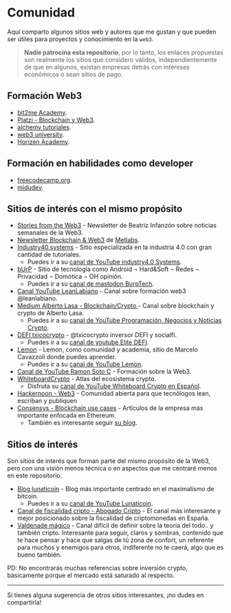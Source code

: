 # Comunidad

Aquí comparto algunos sitios web y autores que me gustan y que pueden ser útiles para proyectos y conocimiento en la `web3`.

> **Nadie patrocina esta repositorio**, por lo tanto, los enlaces propuestas son realmente los sitios que considero válidos, independientemente de que en algunos, existan empresas detrás con intereses económicos o sean sitios de pago.

## Formación Web3

- [bit2me Academy](https://academy.bit2me.com/).
- [Platzi - Blockchain y Web3](https://platzi.com/escuela/blockchain/).
- [alchemy tutoriales](https://docs.alchemy.com/docs/tutorials-overview).
- [web3 university](https://www.web3.university/).
- [Horizen Academy](https://www.horizen.io/academy/).

## Formación en habilidades como developer

- [freecodecamp.org](https://www.freecodecamp.org/).
- [midudev](https://midu.dev/).

## Sitios de interés con el mismo propósito

- [Stories from the Web3](https://www.linkedin.com/comm/newsletters/6959082428879507456) - Newsletter de Beatriz Infanzón sobre noticias semanales de la Web3.
- [Newsletter Blockchain & Web3](https://www.linkedin.com/newsletters/blockchain-web3-7166849064406396928/) de [Metlabs](https://www.linkedin.com/company/metlabs-desarrollo-blockchain/).
- [Industry40.systems](https://industry40.systems/) - Sitio especializada en la industria 4.0 con gran cantidad de tutoriales.
  - Puedes ir a su [canal de YouTube industry4.0 Systems](https://www.youtube.com/@i40sys).
- [bUrP](https://burp.es/page/10/) - Sitio de tecnología como Android ¬ Hard&Soft ¬ Redes ¬ Privacidad ¬ Domótica ¬ OH opinión.
  - Puedes ir a su [canal de mastodon BurpTech](https://mastodon.social/@BurpBlog).
- [Canal YouTube LeanLabiano](https://www.youtube.com/@leanlabiano/videos) - Canal sobre formación web3 @leanlabiano.
- [Medium Alberto Lasa - Blockchain/Crypto ](https://albertolasa.medium.com/) - Canal sobre blockchain y crypto de Alberto Lasa.
  - Puedes ir a su [canal de YouTube Programación, Negocios y Noticias Crypto](https://www.youtube.com/@AlbertoLasa).
- [DEFI txicocrypto](https://linktr.ee/txicocrypto) - @txicocrypto inversor DEFI y socialfi.
  - Puedes ir a su [canal de youtube Elite DEFI](https://www.youtube.com/@ELITEDEFI).
- [Lemon](https://lemon.me/) - Lemon, como comunidad y academia, sitio de Marcelo Cavazzoli donde puedes aprender.
  - Puedes ir a su [canal de YouTube Lemon](https://www.youtube.com/channel/UC3MUasaF6C_uyCbxYE5UTVA).
- [Canal de YouTube Ramon Soto C](https://www.youtube.com/@rsotoc/videos) - Formación sobre la Web3.
- [WhiteboardCrypto](https://whiteboardcrypto.com/) - Atlas del ecosistema crypto.
  - Disfruta su [canal de YouTube Whiteboard Crypto en Español](https://www.youtube.com/@whiteboardcryptoenespanol2505).
- [Hackernoon - Web3](https://hackernoon.com/c/web3) - Comunidad abierta para que tecnólogos lean, escriban y publiquen
- [Consensys - Blockchain use cases](https://consensys.io/blockchain-use-cases/decentralized-finance#what-is-decentralized-finance-defi) - Artículos de la empresa más importante enfocada en Ethereum.
  - También es interesante seguir [su blog](https://consensys.io/blog).

## Sitios de interés

Son sitios de interés que forman parte del mismo propósito de la Web3, pero con una visión menos técnica o en aspectos que me centraré menos en este repositorio.

- [Blog lunaticoin](https://lunaticoin.blog/) - Blog más importante centrado en el maximalismo de bitcoin.
  - Puedes ir a su [canal de YouTube Lunaticoin](https://www.youtube.com/@Lunaticoin).
- [Canal de fiscalidad cripto - Abogado Cripto](https://www.youtube.com/@AbogadoCripto) - El canal más interesante y mejor posicionado sobre la fiscalidad de criptomonedas en España.
- [Valdenade mágico](https://www.youtube.com/@valdeandemagico) - Canal difícil de definir sobre la teoría del todo.. y también cripto. Interesante para seguir, claros y sombras, contenido que te hace pensar y hace que salgas de tú zona de confort, un referente para muchos y enemigos para otros, indiferente no te caerá, algo que es bueno también.

PD: No encontrarás muchas referencias sobre inversión crypto, básicamente porque el mercado está saturado al respecto.

---

Si tienes alguna sugerencia de otros sitios interesantes, ¡no dudes en compartirla!
